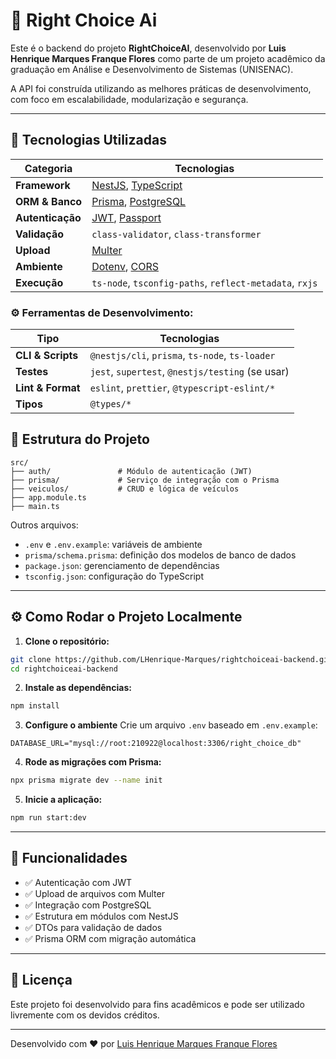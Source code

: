 # 🚗 Right Choice Ai

Este é o backend do projeto **RightChoiceAI**, desenvolvido por **Luis Henrique Marques Franque Flores** como parte de um projeto acadêmico da graduação em Análise e Desenvolvimento de Sistemas (UNISENAC).

A API foi construída utilizando as melhores práticas de desenvolvimento, com foco em escalabilidade, modularização e segurança.

---

## 🧰 Tecnologias Utilizadas
| Categoria        | Tecnologias                                                                                |
| ---------------- | ------------------------------------------------------------------------------------------ |
| **Framework**    | [NestJS](https://nestjs.com/), [TypeScript](https://www.typescriptlang.org/)               |
| **ORM & Banco**  | [Prisma](https://www.prisma.io/), [PostgreSQL](https://www.postgresql.org/)                |
| **Autenticação** | [JWT](https://jwt.io/), [Passport](http://www.passportjs.org/)                             |
| **Validação**    | `class-validator`, `class-transformer`                                                     |
| **Upload**       | [Multer](https://github.com/expressjs/multer)                                              |
| **Ambiente**     | [Dotenv](https://www.npmjs.com/package/dotenv), [CORS](https://www.npmjs.com/package/cors) |
| **Execução**     | `ts-node`, `tsconfig-paths`, `reflect-metadata`, `rxjs`                                    |

### ⚙️ Ferramentas de Desenvolvimento:
| Tipo              | Tecnologias                                      |
| ----------------- | ------------------------------------------------ |
| **CLI & Scripts** | `@nestjs/cli`, `prisma`, `ts-node`, `ts-loader`  |
| **Testes**        | `jest`, `supertest`, `@nestjs/testing` (se usar) |
| **Lint & Format** | `eslint`, `prettier`, `@typescript-eslint/*`     |
| **Tipos**         | `@types/*`                                       |


## 📁 Estrutura do Projeto

```
src/
├── auth/               # Módulo de autenticação (JWT)
├── prisma/             # Serviço de integração com o Prisma
├── veiculos/           # CRUD e lógica de veículos
├── app.module.ts
├── main.ts
```

Outros arquivos:
- `.env` e `.env.example`: variáveis de ambiente
- `prisma/schema.prisma`: definição dos modelos de banco de dados
- `package.json`: gerenciamento de dependências
- `tsconfig.json`: configuração do TypeScript

---

## ⚙️ Como Rodar o Projeto Localmente

1. **Clone o repositório:**
```bash
git clone https://github.com/LHenrique-Marques/rightchoiceai-backend.git
cd rightchoiceai-backend
```

2. **Instale as dependências:**
```bash
npm install
```

3. **Configure o ambiente**
Crie um arquivo `.env` baseado em `.env.example`:

```
DATABASE_URL="mysql://root:210922@localhost:3306/right_choice_db"
```

4. **Rode as migrações com Prisma:**
```bash
npx prisma migrate dev --name init
```

5. **Inicie a aplicação:**
```bash
npm run start:dev
```

---

## 🔐 Funcionalidades

- ✅ Autenticação com JWT
- ✅ Upload de arquivos com Multer
- ✅ Integração com PostgreSQL
- ✅ Estrutura em módulos com NestJS
- ✅ DTOs para validação de dados
- ✅ Prisma ORM com migração automática

---

## 📄 Licença

Este projeto foi desenvolvido para fins acadêmicos e pode ser utilizado livremente com os devidos créditos.

---

Desenvolvido com ❤️ por [Luis Henrique Marques Franque Flores](https://www.linkedin.com/in/luis-henrique-marques-franque-flores-508ba126b/)
